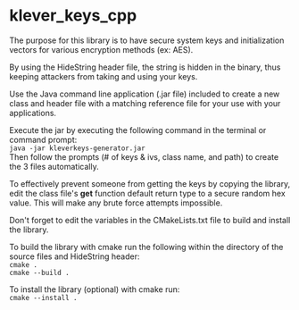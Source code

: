 # klever_keys_cpp

The purpose for this library is to have secure system keys and initialization vectors for various encryption methods (ex: AES).

By using the HideString header file, the string is hidden in the binary, thus keeping attackers from taking and using your keys.

Use the Java command line application (.jar file) included to create a new class 
and header file with a matching reference file for your use with your applications.

Execute the jar by executing the following command in the terminal or command prompt:<br>
`java -jar kleverkeys-generator.jar`<br>
Then follow the prompts (# of keys & ivs, class name, and path) to create the 3 files automatically.

To effectively prevent someone from getting the keys by copying the library, edit the class file's <b>get</b> function default
return type to a secure random hex value. This will make any brute force attempts impossible.

Don't forget to edit the variables in the CMakeLists.txt file to build and install the library.

To build the library with cmake run the following within the directory of the source files and HideString header:
<br>
`cmake .`<br>
`cmake --build .`

To install the library (optional) with cmake run:<br>
`cmake --install .`
